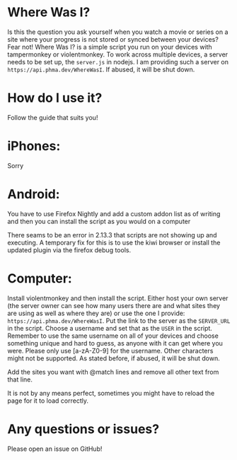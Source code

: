 # Where Was I?

Is this the question you ask yourself when you watch a movie or series on a site where your progress is not stored or synced between your devices? Fear not! Where Was I? is a simple script you run on your devices with tampermonkey or violentmonkey. To work across multiple devices, a server needs to be set up, the `server.js` in nodejs. I am providing such a server on `https://api.phma.dev/WhereWasI`. If abused, it will be shut down. 

# How do I use it?

Follow the guide that suits you!

# iPhones:
Sorry

# Android:
You have to use Firefox Nightly and add a custom addon list as of writing and then you can install the script as you would on a computer

There seams to be an error in 2.13.3 that scripts are not showing up and executing. A temporary fix for this is to use the kiwi browser or install the updated plugin via the firefox debug tools.

# Computer:
Install violentmonkey and then install the script. Either host your own server (the server owner can see how many users there are and what sites they are using as well as where they are) or use the one I provide: `https://api.phma.dev/WhereWasI`. Put the link to the server as the `SERVER_URL` in the script. Choose a username and set that as the `USER` in the script. Remember to use the same username on all of your devices and choose something unique and hard to guess, as anyone with it can get where you were. Please only use [a-zA-Z0-9] for the username. Other characters might not be supported. As stated before, if abused, it will be shut down.

Add the sites you want with @match lines and remove all other text from that line.

It is not by any means perfect, sometimes you might have to reload the page for it to load correctly.

# Any questions or issues?
Please open an issue on GitHub!
